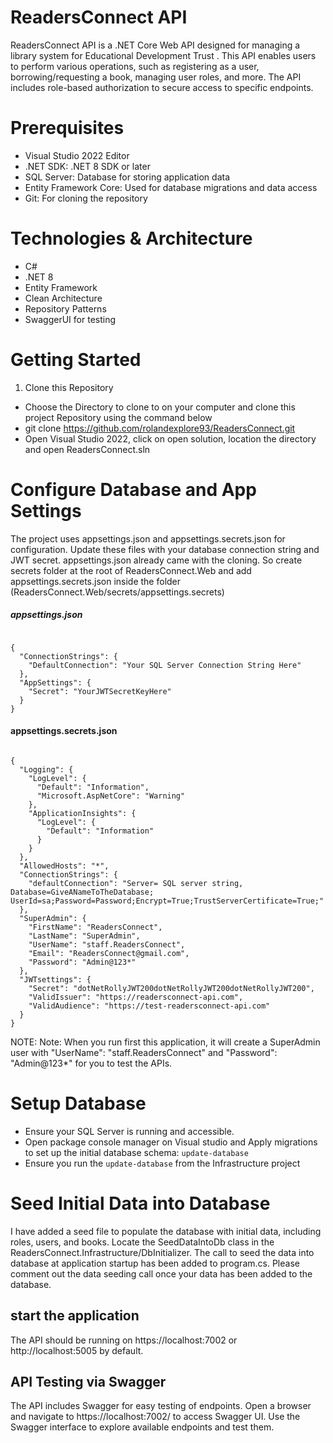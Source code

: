 # ReadersConnect API
ReadersConnect API is a .NET Core Web API designed for managing a library system for Educational Development Trust . This API enables users to perform various operations, such as registering as a user, borrowing/requesting a book, managing user roles, and more. The API includes role-based authorization to secure access to specific endpoints.

# Prerequisites
- Visual Studio 2022 Editor
- .NET SDK: .NET 8 SDK or later
- SQL Server: Database for storing application data
- Entity Framework Core: Used for database migrations and data access
- Git: For cloning the repository

# Technologies & Architecture
- C#
- .NET 8
- Entity Framework
- Clean Architecture
- Repository Patterns
- SwaggerUI for testing

# Getting Started
1. Clone this Repository
- Choose the Directory to clone to on your computer and clone this project Repository using the command below
- git clone https://github.com/rolandexplore93/ReadersConnect.git
- Open Visual Studio 2022, click on open solution, location the directory and open ReadersConnect.sln

# Configure Database and App Settings
The project uses appsettings.json and appsettings.secrets.json for configuration. Update these files with your database connection string and JWT secret. appsettings.json already came with the cloning. So create secrets folder at the root of ReadersConnect.Web and add appsettings.secrets.json inside the folder (ReadersConnect.Web/secrets/appsettings.secrets)

##### appsettings.json
```

{
  "ConnectionStrings": {
    "DefaultConnection": "Your SQL Server Connection String Here"
  },
  "AppSettings": {
    "Secret": "YourJWTSecretKeyHere"
  }
}
```

#### appsettings.secrets.json
```

{
  "Logging": {
    "LogLevel": {
      "Default": "Information",
      "Microsoft.AspNetCore": "Warning"
    },
    "ApplicationInsights": {
      "LogLevel": {
        "Default": "Information"
      }
    }
  },
  "AllowedHosts": "*",
  "ConnectionStrings": {
    "defaultConnection": "Server= SQL server string, Database=GiveANameToTheDatabase; UserId=sa;Password=Password;Encrypt=True;TrustServerCertificate=True;"
  },
  "SuperAdmin": {
    "FirstName": "ReadersConnect",
    "LastName": "SuperAdmin",
    "UserName": "staff.ReadersConnect",
    "Email": "ReadersConnect@gmail.com",
    "Password": "Admin@123*"
  },
  "JWTsettings": {
    "Secret": "dotNetRollyJWT200dotNetRollyJWT200dotNetRollyJWT200",
    "ValidIssuer": "https://readersconnect-api.com",
    "ValidAudience": "https://test-readersconnect-api.com"
  }
}
```
NOTE: Note: When you run first this application, it will create a SuperAdmin user with  "UserName": "staff.ReadersConnect" and "Password": "Admin@123*" for you to test the APIs.

# Setup Database
- Ensure your SQL Server is running and accessible.
- Open package console manager on Visual studio and Apply migrations to set up the initial database schema: `update-database`
- Ensure you run the `update-database` from the Infrastructure project

# Seed Initial Data into Database
I have added a seed file to populate the database with initial data, including roles, users, and books. Locate the SeedDataIntoDb class in the ReadersConnect.Infrastructure/DbInitializer. The call to seed the data into database  at application startup has been added to program.cs. Please comment out the data seeding call once your data has been added to the database.

## start the application
The API should be running on https://localhost:7002 or http://localhost:5005 by default.

## API Testing via Swagger
The API includes Swagger for easy testing of endpoints. Open a browser and navigate to https://localhost:7002/ to access Swagger UI. Use the Swagger interface to explore available endpoints and test them.

